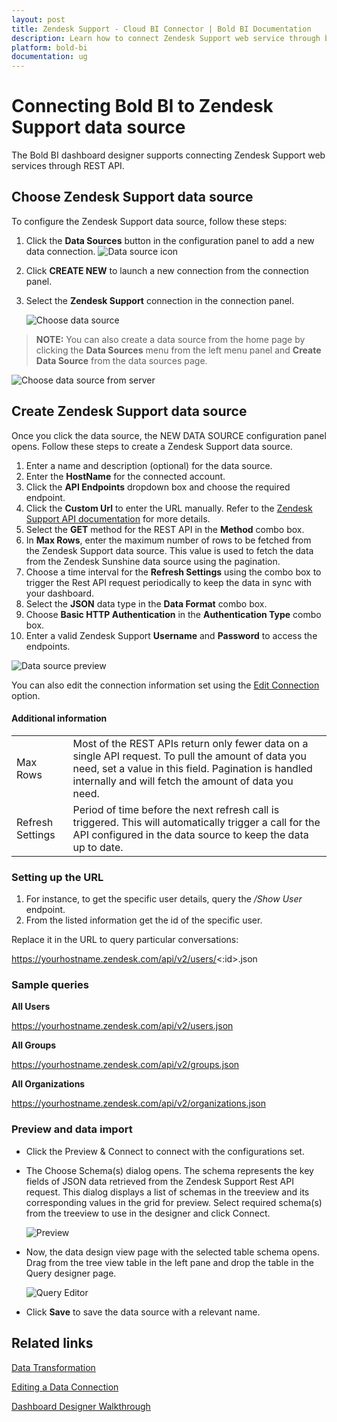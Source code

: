 ```yaml
---
layout: post
title: Zendesk Support - Cloud BI Connector | Bold BI Documentation
description: Learn how to connect Zendesk Support web service through basic http authentication with Bold BI Cloud and create data source.
platform: bold-bi
documentation: ug
---
```


# Connecting Bold BI to Zendesk Support data source
The Bold BI dashboard designer supports connecting Zendesk Support web services through REST API. 

## Choose Zendesk Support data source

To configure the Zendesk Support data source, follow these steps:
1. Click the **Data Sources** button in the configuration panel to add a new data connection.
   ![Data source icon](/static/assets/cloud/working-with-datasource/data-connectors/images/common/DataSourcesIcon.png)
   
2. Click **CREATE NEW** to launch a new connection from the connection panel.
3. Select the **Zendesk Support** connection in the connection panel.

   ![Choose data source](/static/assets/cloud/working-with-datasource/data-connectors/images/ZendeskSupport/ChooseDS.png)

> **NOTE:** You can also create a data source from the home page by clicking the **Data Sources** menu from the left menu panel and **Create Data Source** from the data sources page.

   ![Choose data source from server](/static/assets/cloud/working-with-datasource/data-connectors/images/ZendeskSupport/ChooseDS_Server.png)

## Create Zendesk Support data source
Once you click the data source, the NEW DATA SOURCE configuration panel opens. Follow these steps to create a Zendesk Support data source.
1. Enter a name and description (optional) for the data source.
2. Enter the **HostName** for the connected account.
3. Click the **API Endpoints** dropdown box and choose the required endpoint.
4. Click the **Custom Url** to enter the URL manually. Refer to the [Zendesk Support API documentation](https://developer.zendesk.com/rest_api/docs/zendesk-apis/resources) for more details. 
5. Select the **GET** method for the REST API in the **Method** combo box.
6. In **Max Rows**, enter the maximum number of rows to be fetched from the Zendesk Support data source. This value is used to fetch the data from the Zendesk Sunshine data source using the pagination.
7. Choose a time interval for the **Refresh Settings** using the combo box to trigger the Rest API request periodically to keep the data in sync with your dashboard.  
8. Select the **JSON** data type in the **Data Format** combo box.
9. Choose **Basic HTTP Authentication** in the **Authentication Type** combo box.
10. Enter a valid Zendesk Support **Username** and **Password** to access the endpoints.

![Data source preview](/static/assets/cloud/working-with-datasource/data-connectors/images/ZendeskSupport/DataSourcesView.png)

You can also edit the connection information set using the [Edit Connection](/cloud-bi/working-with-data-source/editing-a-data-connection/) option.

#### Additional information
<table width="600">
<tr>
<td>
Max Rows
</td>
<td>
Most of the REST APIs return only fewer data on a single API request. To pull the amount of data you need, set a value in this field.  
Pagination is handled internally and will fetch the amount of data you need.
</td>
</tr>
<tr>
<td>
Refresh Settings
</td>
<td>
Period of time before the next refresh call is triggered. This will automatically trigger a call for the API configured in the data source to keep the data up to date.
</td>
</tr>
</table>

### Setting up the URL

1. For instance, to get the specific user details, query the <i>/Show User</i> endpoint.
2. From the listed information get the id of the specific user.

Replace it in the URL to query particular conversations:

https://yourhostname.zendesk.com/api/v2/users/<:id>.json

### Sample queries

**All Users**

https://yourhostname.zendesk.com/api/v2/users.json

**All Groups**

https://yourhostname.zendesk.com/api/v2/groups.json

**All Organizations**

https://yourhostname.zendesk.com/api/v2/organizations.json


### Preview and data import
* Click the Preview & Connect to connect with the configurations set.
* The Choose Schema(s) dialog opens. The schema represents the key fields of JSON data retrieved from the Zendesk Support Rest API request. This dialog displays a list of schemas in the treeview and its corresponding values in the grid for preview. Select required schema(s) from the treeview to use in the designer and click Connect.

   ![Preview](/static/assets/cloud/working-with-datasource/data-connectors/images/common/Preview.png)

* Now, the data design view page with the selected table schema opens. Drag from the tree view table in the left pane and drop the table in the Query designer page.

   ![Query Editor](/static/assets/cloud/working-with-datasource/data-connectors/images/common/QueryEditor.png)

* Click **Save** to save the data source with a relevant name.

## Related links
[Data Transformation](/cloud-bi/working-with-data-source/transforming-data/joining-table/)

[Editing a Data Connection](/cloud-bi/working-with-data-source/editing-a-data-connection/)   

[Dashboard Designer Walkthrough](/cloud-bi/getting-started/bold-bi-walk-through/)